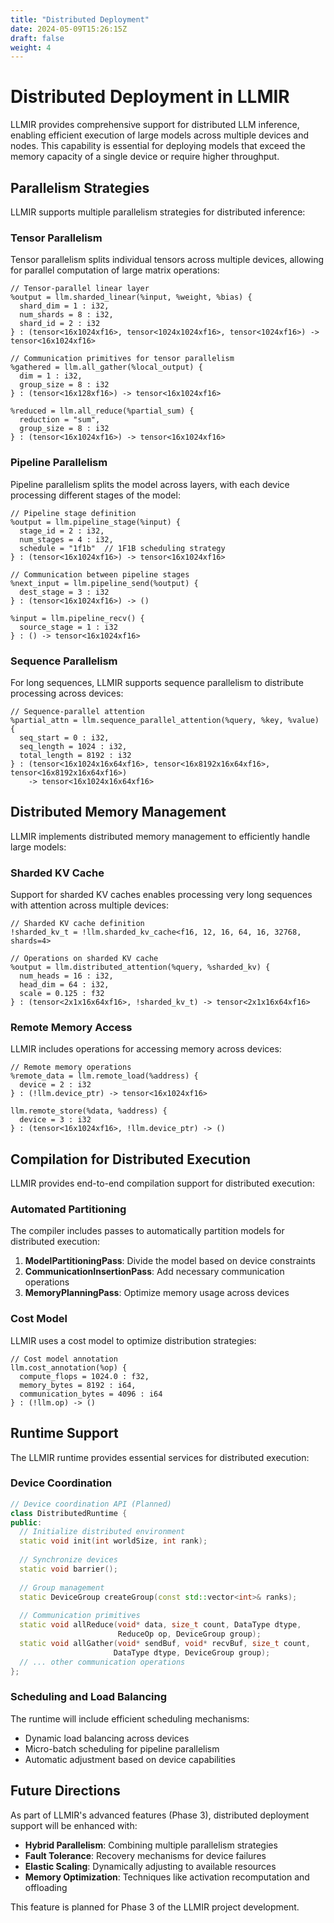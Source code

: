 ```yaml
---
title: "Distributed Deployment"
date: 2024-05-09T15:26:15Z
draft: false
weight: 4
---
```


# Distributed Deployment in LLMIR

LLMIR provides comprehensive support for distributed LLM inference, enabling efficient execution of large models across multiple devices and nodes. This capability is essential for deploying models that exceed the memory capacity of a single device or require higher throughput.

## Parallelism Strategies

LLMIR supports multiple parallelism strategies for distributed inference:

### Tensor Parallelism

Tensor parallelism splits individual tensors across multiple devices, allowing for parallel computation of large matrix operations:

```mlir
// Tensor-parallel linear layer
%output = llm.sharded_linear(%input, %weight, %bias) {
  shard_dim = 1 : i32,
  num_shards = 8 : i32,
  shard_id = 2 : i32
} : (tensor<16x1024xf16>, tensor<1024x1024xf16>, tensor<1024xf16>) -> tensor<16x1024xf16>

// Communication primitives for tensor parallelism
%gathered = llm.all_gather(%local_output) {
  dim = 1 : i32,
  group_size = 8 : i32
} : (tensor<16x128xf16>) -> tensor<16x1024xf16>

%reduced = llm.all_reduce(%partial_sum) {
  reduction = "sum",
  group_size = 8 : i32
} : (tensor<16x1024xf16>) -> tensor<16x1024xf16>
```

### Pipeline Parallelism

Pipeline parallelism splits the model across layers, with each device processing different stages of the model:

```mlir
// Pipeline stage definition
%output = llm.pipeline_stage(%input) {
  stage_id = 2 : i32,
  num_stages = 4 : i32,
  schedule = "1f1b"  // 1F1B scheduling strategy
} : (tensor<16x1024xf16>) -> tensor<16x1024xf16>

// Communication between pipeline stages
%next_input = llm.pipeline_send(%output) {
  dest_stage = 3 : i32
} : (tensor<16x1024xf16>) -> ()

%input = llm.pipeline_recv() {
  source_stage = 1 : i32
} : () -> tensor<16x1024xf16>
```

### Sequence Parallelism

For long sequences, LLMIR supports sequence parallelism to distribute processing across devices:

```mlir
// Sequence-parallel attention
%partial_attn = llm.sequence_parallel_attention(%query, %key, %value) {
  seq_start = 0 : i32,
  seq_length = 1024 : i32,
  total_length = 8192 : i32
} : (tensor<16x1024x16x64xf16>, tensor<16x8192x16x64xf16>, tensor<16x8192x16x64xf16>) 
    -> tensor<16x1024x16x64xf16>
```

## Distributed Memory Management

LLMIR implements distributed memory management to efficiently handle large models:

### Sharded KV Cache

Support for sharded KV caches enables processing very long sequences with attention across multiple devices:

```mlir
// Sharded KV cache definition
!sharded_kv_t = !llm.sharded_kv_cache<f16, 12, 16, 64, 16, 32768, shards=4>

// Operations on sharded KV cache
%output = llm.distributed_attention(%query, %sharded_kv) {
  num_heads = 16 : i32,
  head_dim = 64 : i32,
  scale = 0.125 : f32
} : (tensor<2x1x16x64xf16>, !sharded_kv_t) -> tensor<2x1x16x64xf16>
```

### Remote Memory Access

LLMIR includes operations for accessing memory across devices:

```mlir
// Remote memory operations
%remote_data = llm.remote_load(%address) {
  device = 2 : i32
} : (!llm.device_ptr) -> tensor<16x1024xf16>

llm.remote_store(%data, %address) {
  device = 3 : i32
} : (tensor<16x1024xf16>, !llm.device_ptr) -> ()
```

## Compilation for Distributed Execution

LLMIR provides end-to-end compilation support for distributed execution:

### Automated Partitioning

The compiler includes passes to automatically partition models for distributed execution:

1. **ModelPartitioningPass**: Divide the model based on device constraints
2. **CommunicationInsertionPass**: Add necessary communication operations
3. **MemoryPlanningPass**: Optimize memory usage across devices

### Cost Model

LLMIR uses a cost model to optimize distribution strategies:

```mlir
// Cost model annotation
llm.cost_annotation(%op) {
  compute_flops = 1024.0 : f32,
  memory_bytes = 8192 : i64,
  communication_bytes = 4096 : i64
} : (!llm.op) -> ()
```

## Runtime Support

The LLMIR runtime provides essential services for distributed execution:

### Device Coordination

```cpp
// Device coordination API (Planned)
class DistributedRuntime {
public:
  // Initialize distributed environment
  static void init(int worldSize, int rank);
  
  // Synchronize devices
  static void barrier();
  
  // Group management
  static DeviceGroup createGroup(const std::vector<int>& ranks);
  
  // Communication primitives
  static void allReduce(void* data, size_t count, DataType dtype, 
                        ReduceOp op, DeviceGroup group);
  static void allGather(void* sendBuf, void* recvBuf, size_t count,
                       DataType dtype, DeviceGroup group);
  // ... other communication operations
};
```

### Scheduling and Load Balancing

The runtime will include efficient scheduling mechanisms:

- Dynamic load balancing across devices
- Micro-batch scheduling for pipeline parallelism
- Automatic adjustment based on device capabilities

## Future Directions

As part of LLMIR's advanced features (Phase 3), distributed deployment support will be enhanced with:

- **Hybrid Parallelism**: Combining multiple parallelism strategies
- **Fault Tolerance**: Recovery mechanisms for device failures
- **Elastic Scaling**: Dynamically adjusting to available resources
- **Memory Optimization**: Techniques like activation recomputation and offloading

This feature is planned for Phase 3 of the LLMIR project development. 